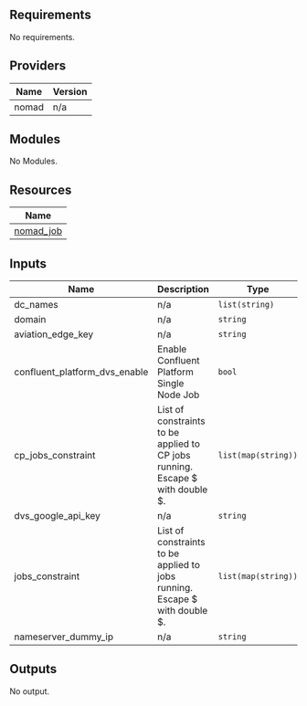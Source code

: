 <!-- BEGINNING OF PRE-COMMIT-TERRAFORM DOCS HOOK -->
## Requirements

No requirements.

## Providers

| Name | Version |
|------|---------|
| nomad | n/a |

## Modules

No Modules.

## Resources

| Name |
|------|
| [nomad_job](https://registry.terraform.io/providers/hashicorp/nomad/latest/docs/resources/job) |

## Inputs

| Name | Description | Type | Default | Required |
|------|-------------|------|---------|:--------:|
| dc\_names | n/a | `list(string)` | n/a | yes |
| domain | n/a | `string` | n/a | yes |
| aviation\_edge\_key | n/a | `string` | `""` | no |
| confluent\_platform\_dvs\_enable | Enable Confluent Platform Single Node Job | `bool` | `false` | no |
| cp\_jobs\_constraint | List of constraints to be applied to CP jobs running. Escape $ with double $. | `list(map(string))` | <pre>[<br>  {<br>    "attribute": "${meta.nodeType}",<br>    "operator": "=",<br>    "value": "worker"<br>  }<br>]</pre> | no |
| dvs\_google\_api\_key | n/a | `string` | `""` | no |
| jobs\_constraint | List of constraints to be applied to jobs running. Escape $ with double $. | `list(map(string))` | <pre>[<br>  {<br>    "attribute": "${meta.nodeType}",<br>    "operator": "=",<br>    "value": "worker"<br>  }<br>]</pre> | no |
| nameserver\_dummy\_ip | n/a | `string` | `"192.168.0.1"` | no |

## Outputs

No output.
<!-- END OF PRE-COMMIT-TERRAFORM DOCS HOOK -->
